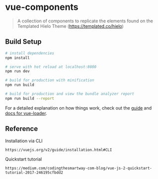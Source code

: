 # vue-components

> A collection of components to replicate the elements found on the Templated Hielo Theme (https://templated.co/hielo)

## Build Setup

``` bash
# install dependencies
npm install

# serve with hot reload at localhost:8080
npm run dev

# build for production with minification
npm run build

# build for production and view the bundle analyzer report
npm run build --report
```

For a detailed explanation on how things work, check out the [guide](http://vuejs-templates.github.io/webpack/) and [docs for vue-loader](http://vuejs.github.io/vue-loader).

## Reference

Installation via CLI

```
https://vuejs.org/v2/guide/installation.html#CLI
```

Quickstart tutorial

```
https://medium.com/codingthesmartway-com-blog/vue-js-2-quickstart-tutorial-2017-246195cfbdd2
```
